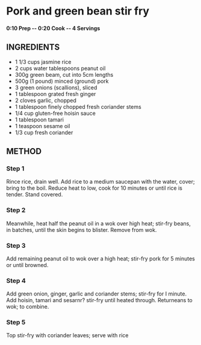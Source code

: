 # Pork and green bean stir fry 

#### 0:10 Prep -- 0:20 Cook -- 4 Servings
## INGREDIENTS 
* 1 1/3 cups jasmine rice 
* 2 cups water tablespoons peanut oil 
* 300g green beam, cut into 5cm lengths 
* 500g (1 pound) minced (ground) pork 
* 3 green onions (scallions), sliced 
* 1 tablespoon grated fresh ginger 
* 2 cloves garlic, chopped 
* 1 tablespoon finely chopped fresh coriander stems
* 1/4 cup gluten-free hoisin sauce 
* 1 tablespoon tamari
* 1 teaspoon sesame oil
* 1/3 cup fresh coriander
## METHOD 
### Step 1
Rince rice, drain well. Add rice to a medium saucepan with the water, cover; bring to the boil. Reduce heat to low, cook for 10 minutes or until rice is tender. Stand covered.
### Step 2 
Meanwhile, heat half the peanut oil in a wok over high heat; stir-fry beans, in batches, until the skin begins to blister. Remove from wok. 
### Step 3 
Add remaining peanut oil to wok over a high heat; stir-fry pork for 5 minutes or until browned. 
### Step 4 
Add green onion, ginger, garlic and coriander stems; stir-fry for I minute. Add hoisin, tamari and sesarnr? stir-fry until heated through. Returneans to wok; 
to combine. 
### Step 5 
Top stir-fry with coriander leaves; serve with rice 

